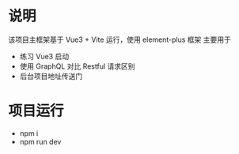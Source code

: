 # 说明

该项目主框架基于 Vue3 + Vite 运行，使用 element-plus 框架
主要用于
- 练习 Vue3 启动
- 使用 GraphQL 对比 Restful 请求区别
- 后台项目地址传送门

# 项目运行

- npm i 
- npm run dev

